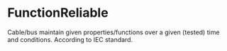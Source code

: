FunctionReliable
================

Cable/bus maintain given properties/functions over a given (tested) time and conditions. According to IEC standard.
